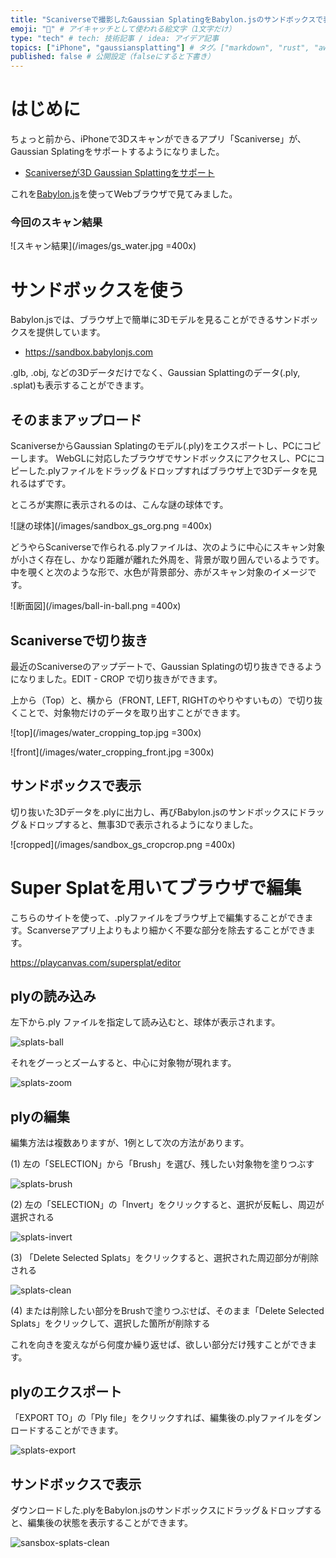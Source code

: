 ```yaml
---
title: "Scaniverseで撮影したGaussian SplatingをBabylon.jsのサンドボックスで表示させるまで" # 記事のタイトル
emoji: "🥽" # アイキャッチとして使われる絵文字（1文字だけ）
type: "tech" # tech: 技術記事 / idea: アイデア記事
topics: ["iPhone", "gaussiansplatting"] # タグ。["markdown", "rust", "aws"]のように指定する
published: false # 公開設定（falseにすると下書き）
---
```


# はじめに

ちょっと前から、iPhoneで3Dスキャンができるアプリ「Scaniverse」が、Gaussian Splatingをサポートするようになりました。

- [Scaniverseが3D Gaussian Splattingをサポート](https://nianticlabs.com/news/scsniverse-3dgaussian?hl=ja)

これを[Babylon.js](https://www.babylonjs.com)を使ってWebブラウザで見てみました。

### 今回のスキャン結果

![スキャン結果](/images/gs_water.jpg =400x)


# サンドボックスを使う

Babylon.jsでは、ブラウザ上で簡単に3Dモデルを見ることができるサンドボックスを提供しています。

- https://sandbox.babylonjs.com

.glb, .obj, などの3Dデータだけでなく、Gaussian Splattingのデータ(.ply, .splat)も表示することができます。


## そのままアップロード

ScaniverseからGaussian Splatingのモデル(.ply)をエクスポートし、PCにコピーします。
WebGLに対応したブラウザでサンドボックスにアクセスし、PCにコピーした.plyファイルをドラッグ＆ドロップすればブラウザ上で3Dデータを見れるはずです。

ところが実際に表示されるのは、こんな謎の球体です。


![謎の球体](/images/sandbox_gs_org.png =400x)

どうやらScaniverseで作られる.plyファイルは、次のように中心にスキャン対象が小さく存在し、かなり距離が離れた外周を、背景が取り囲んでいるようです。中を覗くと次のような形で、水色が背景部分、赤がスキャン対象のイメージです。

![断面図](/images/ball-in-ball.png =400x)


## Scaniverseで切り抜き

最近のScaniverseのアップデートで、Gaussian Splatingの切り抜きできるようになりました。EDIT - CROP で切り抜きができます。

上から（Top）と、横から（FRONT, LEFT, RIGHTのやりやすいもの）で切り抜くことで、対象物だけのデータを取り出すことができます。

![top](/images/water_cropping_top.jpg =300x)

![front](/images/water_cropping_front.jpg =300x)


## サンドボックスで表示

切り抜いた3Dデータを.plyに出力し、再びBabylon.jsのサンドボックスにドラッグ＆ドロップすると、無事3Dで表示されるようになりました。

![cropped](/images/sandbox_gs_cropcrop.png =400x)


# Super Splatを用いてブラウザで編集

こちらのサイトを使って、.plyファイルをブラウザ上で編集することができます。Scanverseアプリ上よりもより細かく不要な部分を除去することができます。

https://playcanvas.com/supersplat/editor

## plyの読み込み

左下から.ply ファイルを指定して読み込むと、球体が表示されます。

![splats-ball](/images/supersplat_ball.png)

それをグーっとズームすると、中心に対象物が現れます。

![splats-zoom](/images/supersplat_zoom.jpg)

## plyの編集

編集方法は複数ありますが、1例として次の方法があります。

(1) 左の「SELECTION」から「Brush」を選び、残したい対象物を塗りつぶす

  ![splats-brush](/images/supersplat_brush.png)

(2) 左の「SELECTION」の「Invert」をクリックすると、選択が反転し、周辺が選択される

  ![splats-invert](/images/supersplat_invert.png)


(3) 「Delete Selected Splats」をクリックすると、選択された周辺部分が削除される

  ![splats-clean](/images/supersplat_deleted.png)

(4) または削除したい部分をBrushで塗りつぶせば、そのまま「Delete Selected Splats」をクリックして、選択した箇所が削除する

これを向きを変えながら何度か繰り返せば、欲しい部分だけ残すことができます。

## plyのエクスポート

「EXPORT TO」の「Ply file」をクリックすれば、編集後の.plyファイルをダンロードすることができます。

![splats-export](/images/supersplat_export.jpg)

## サンドボックスで表示

ダウンロードした.plyをBabylon.jsのサンドボックスにドラッグ＆ドロップすると、編集後の状態を表示することができます。


![sansbox-splats-clean](/images/sansbox_after_supersplat.png)

